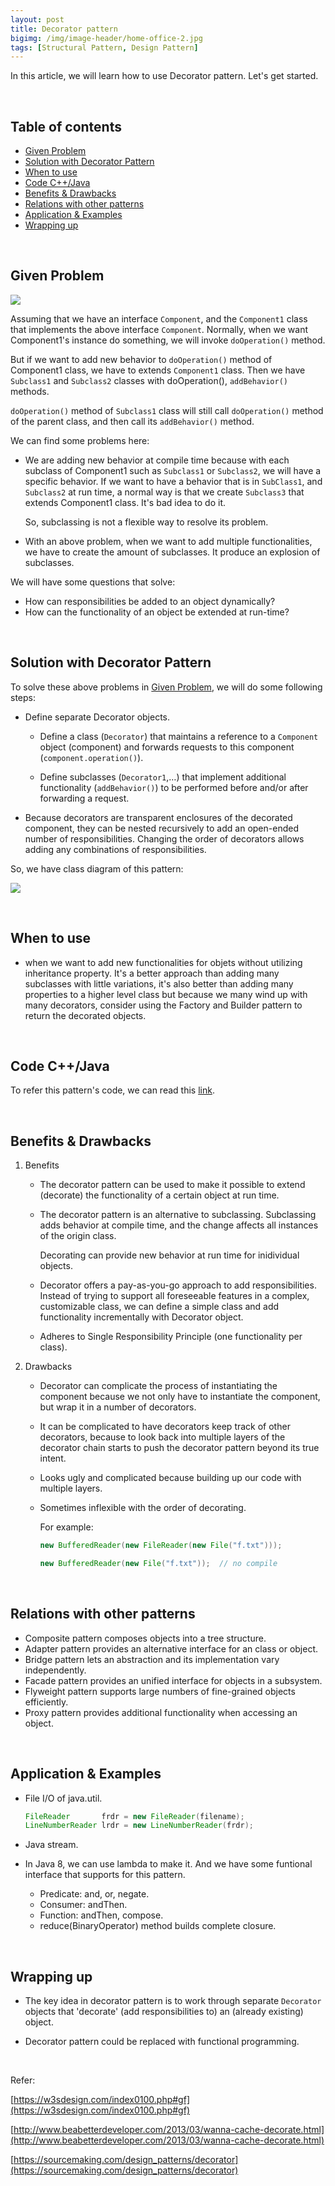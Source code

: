 ```yaml
---
layout: post
title: Decorator pattern
bigimg: /img/image-header/home-office-2.jpg
tags: [Structural Pattern, Design Pattern]
---
```


In this article, we will learn how to use Decorator pattern. Let's get started.

<br>

## Table of contents
- [Given Problem](#given-problem)
- [Solution with Decorator Pattern](#solution-with-decorator-pattern)
- [When to use](#when-to-use)
- [Code C++/Java](#code-C++/Java)
- [Benefits & Drawbacks](#benefits-&-drawbacks)
- [Relations with other patterns](#relations-with-other-patterns)
- [Application & Examples](#application-&-examples)
- [Wrapping up](#wrapping-up)


<br>

## Given Problem

![](../img/design-pattern/decorator-pattern/problem-decorator-pattern.png)

Assuming that we have an interface ```Component```, and the ```Component1``` class that implements the above interface ```Component```. Normally, when we want Component1's instance do something, we will invoke ```doOperation()``` method.

But if we want to add new behavior to ```doOperation()``` method of Component1 class, we have to extends ```Component1``` class. Then we have ```Subclass1``` and ```Subclass2``` classes with doOperation(), ```addBehavior()``` methods.

```doOperation()``` method of ```Subclass1``` class will still call ```doOperation()``` method of the parent class, and then call its ```addBehavior()``` method.

We can find some problems here:
- We are adding new behavior at compile time because with each subclass of Component1 such as ```Subclass1``` or ```Subclass2```, we will have a specific behavior. If we want to have a behavior that is in ```SubClass1```, and ```Subclass2``` at run time, a normal way is that we create ```Subclass3``` that extends Component1 class. It's bad idea to do it.

    So, subclassing is not a flexible way to resolve its problem.

- With an above problem, when we want to add multiple functionalities, we have to create the amount of subclasses. It produce an explosion of subclasses.

We will have some questions that solve:
- How can responsibilities be added to an object dynamically?
- How can the functionality of an object be extended at run-time?

<br>

## Solution with Decorator Pattern

To solve these above problems in [Given Problem](#given-problem), we will do some following steps:
- Define separate Decorator objects.

    - Define a class (```Decorator```) that maintains a reference to a ```Component``` object (component) and forwards requests to this component (```component.operation()```).

    - Define subclasses (```Decorator1```,…) that implement additional functionality (```addBehavior()```) to be performed before and/or after forwarding a request.

- Because decorators are transparent enclosures of the decorated component, they can be nested recursively to add an open-ended number of responsibilities. Changing the order of decorators allows adding any combinations of responsibilities.

So, we have class diagram of this pattern:

![](../img/design-pattern/decorator-pattern/decorator-pattern.png)

<br>

## When to use

- when we want to add new functionalities for objets without utilizing inheritance property. It's a better approach than adding many subclasses with little variations, it's also better than adding many properties to a higher level class but because we many wind up with many decorators, consider using the Factory and Builder pattern to return the decorated objects.

<br>

## Code C++/Java

To refer this pattern's code, we can read this [link](https://github.com/DucManhPhan/Design-Pattern/tree/master/Structural-Pattern/Decorator-pattern/src/Java).

<br>

## Benefits & Drawbacks
1. Benefits

    - The decorator pattern can be used to make it possible to extend (decorate) the functionality of a certain object at run time.

    - The decorator pattern is an alternative to subclassing. Subclassing adds behavior at compile time, and the change affects all instances of the origin class.

        Decorating can provide new behavior at run time for inidividual objects.

    - Decorator offers a pay-as-you-go approach to add responsibilities. Instead of trying to support all foreseeable features in a complex, customizable class, we can define a simple class and add functionality incrementally with Decorator object.

    - Adheres to Single Responsibility Principle (one functionality per class).

2. Drawbacks

    - Decorator can complicate the process of instantiating the component because we not only have to instantiate the component, but wrap it in a number of decorators.

    - It can be complicated to have decorators keep track of other decorators, because to look back into multiple layers of the decorator chain starts to push the decorator pattern beyond its true intent.

    - Looks ugly and complicated because building up our code with multiple layers.

    - Sometimes inflexible with the order of decorating.

        For example:

        ```java
        new BufferedReader(new FileReader(new File("f.txt")));

        new BufferedReader(new File("f.txt"));  // no compile
        ```

<br>

## Relations with other patterns
- Composite pattern composes objects into a tree structure.
- Adapter pattern provides an alternative interface for an class or object.
- Bridge pattern lets an abstraction and its implementation vary independently.
- Facade pattern provides an unified interface for objects in a subsystem.
- Flyweight pattern supports large numbers of fine-grained objects efficiently.
- Proxy pattern provides additional functionality when accessing an object.

<br>

## Application & Examples
- File I/O of java.util.

    ```java
    FileReader       frdr = new FileReader(filename);
    LineNumberReader lrdr = new LineNumberReader(frdr);
    ```

- Java stream.

- In Java 8, we can use lambda to make it. And we have some funtional interface that supports for this pattern.

    - Predicate: and, or, negate.
    - Consumer: andThen.
    - Function: andThen, compose.
    - reduce(BinaryOperator) method builds complete closure.

<br>

## Wrapping up
- The key idea in decorator pattern is to work through separate ```Decorator``` objects that 'decorate' (add responsibilities to) an (already existing) object.

- Decorator pattern could be replaced with functional programming.

<br>

Refer:

[https://w3sdesign.com/index0100.php#gf](https://w3sdesign.com/index0100.php#gf)

[http://www.beabetterdeveloper.com/2013/03/wanna-cache-decorate.html](http://www.beabetterdeveloper.com/2013/03/wanna-cache-decorate.html)

[https://sourcemaking.com/design_patterns/decorator](https://sourcemaking.com/design_patterns/decorator)